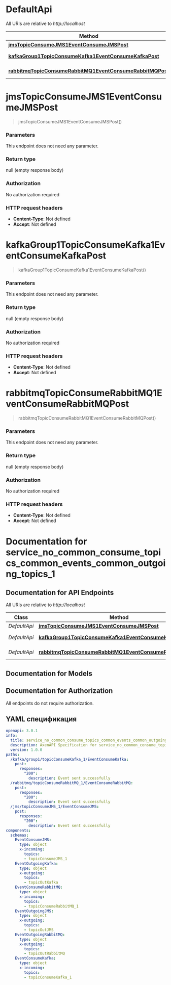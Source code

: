 # DefaultApi

All URIs are relative to *http://localhost*

| Method | HTTP request | Description |
|------------- | ------------- | -------------|
| [**jmsTopicConsumeJMS1EventConsumeJMSPost**](DefaultApi.md#jmsTopicConsumeJMS1EventConsumeJMSPost) | **POST** /jms/topicConsumeJMS_1/EventConsumeJMS |  |
| [**kafkaGroup1TopicConsumeKafka1EventConsumeKafkaPost**](DefaultApi.md#kafkaGroup1TopicConsumeKafka1EventConsumeKafkaPost) | **POST** /kafka/group1/topicConsumeKafka_1/EventConsumeKafka |  |
| [**rabbitmqTopicConsumeRabbitMQ1EventConsumeRabbitMQPost**](DefaultApi.md#rabbitmqTopicConsumeRabbitMQ1EventConsumeRabbitMQPost) | **POST** /rabbitmq/topicConsumeRabbitMQ_1/EventConsumeRabbitMQ |  |


<a name="jmsTopicConsumeJMS1EventConsumeJMSPost"></a>
# **jmsTopicConsumeJMS1EventConsumeJMSPost**
> jmsTopicConsumeJMS1EventConsumeJMSPost()



### Parameters
This endpoint does not need any parameter.

### Return type

null (empty response body)

### Authorization

No authorization required

### HTTP request headers

- **Content-Type**: Not defined
- **Accept**: Not defined

<a name="kafkaGroup1TopicConsumeKafka1EventConsumeKafkaPost"></a>
# **kafkaGroup1TopicConsumeKafka1EventConsumeKafkaPost**
> kafkaGroup1TopicConsumeKafka1EventConsumeKafkaPost()



### Parameters
This endpoint does not need any parameter.

### Return type

null (empty response body)

### Authorization

No authorization required

### HTTP request headers

- **Content-Type**: Not defined
- **Accept**: Not defined

<a name="rabbitmqTopicConsumeRabbitMQ1EventConsumeRabbitMQPost"></a>
# **rabbitmqTopicConsumeRabbitMQ1EventConsumeRabbitMQPost**
> rabbitmqTopicConsumeRabbitMQ1EventConsumeRabbitMQPost()



### Parameters
This endpoint does not need any parameter.

### Return type

null (empty response body)

### Authorization

No authorization required

### HTTP request headers

- **Content-Type**: Not defined
- **Accept**: Not defined

# Documentation for service_no_common_consume_topics_common_events_common_outgoing_topics_1

<a name="documentation-for-api-endpoints"></a>
## Documentation for API Endpoints

All URIs are relative to *http://localhost*

| Class | Method | HTTP request | Description |
|------------ | ------------- | ------------- | -------------|
| *DefaultApi* | [**jmsTopicConsumeJMS1EventConsumeJMSPost**](Apis/DefaultApi.md#jmstopicconsumejms1eventconsumejmspost) | **POST** /jms/topicConsumeJMS_1/EventConsumeJMS |  |
*DefaultApi* | [**kafkaGroup1TopicConsumeKafka1EventConsumeKafkaPost**](Apis/DefaultApi.md#kafkagroup1topicconsumekafka1eventconsumekafkapost) | **POST** /kafka/group1/topicConsumeKafka_1/EventConsumeKafka |  |
*DefaultApi* | [**rabbitmqTopicConsumeRabbitMQ1EventConsumeRabbitMQPost**](Apis/DefaultApi.md#rabbitmqtopicconsumerabbitmq1eventconsumerabbitmqpost) | **POST** /rabbitmq/topicConsumeRabbitMQ_1/EventConsumeRabbitMQ |  |


<a name="documentation-for-models"></a>
## Documentation for Models



<a name="documentation-for-authorization"></a>
## Documentation for Authorization

All endpoints do not require authorization.


## YAML спецификация

```yaml
openapi: 3.0.1
info:
  title: service_no_common_consume_topics_common_events_common_outgoing_topics_1
  description: AxenAPI Specification for service_no_common_consume_topics_common_events_common_outgoing_topics_1
  version: 1.0.0
paths:
  /kafka/group1/topicConsumeKafka_1/EventConsumeKafka:
    post:
      responses:
        "200":
          description: Event sent successfully
  /rabbitmq/topicConsumeRabbitMQ_1/EventConsumeRabbitMQ:
    post:
      responses:
        "200":
          description: Event sent successfully
  /jms/topicConsumeJMS_1/EventConsumeJMS:
    post:
      responses:
        "200":
          description: Event sent successfully
components:
  schemas:
    EventConsumeJMS:
      type: object
      x-incoming:
        topics:
        - topicConsumeJMS_1
    EventOutgoingKafka:
      type: object
      x-outgoing:
        topics:
        - topicOutKafka
    EventConsumeRabbitMQ:
      type: object
      x-incoming:
        topics:
        - topicConsumeRabbitMQ_1
    EventOutgoingJMS:
      type: object
      x-outgoing:
        topics:
        - topicOutJMS
    EventOutgoingRabbitMQ:
      type: object
      x-outgoing:
        topics:
        - topicOutRabbitMQ
    EventConsumeKafka:
      type: object
      x-incoming:
        topics:
        - topicConsumeKafka_1

```